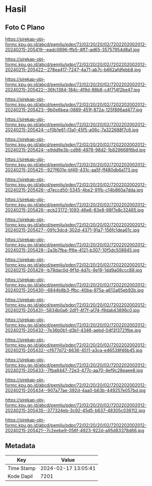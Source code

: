 # Hasil

## Foto C Plano

https://sirekap-obj-formc.kpu.go.id/abcd/pemilu/pdpr/72/02/20/20/02/7202202002012-20240215-205419--eadc0896-ffb5-4ff7-ad65-35757954d8a1.jpg

https://sirekap-obj-formc.kpu.go.id/abcd/pemilu/pdpr/72/02/20/20/02/7202202002012-20240215-205422--278ea417-7247-4a71-ab7c-b662afdfebb8.jpg

https://sirekap-obj-formc.kpu.go.id/abcd/pemilu/pdpr/72/02/20/20/02/7202202002012-20240215-205422--36fc1384-184c-4f9d-88b8-c4f714f2be47.jpg

https://sirekap-obj-formc.kpu.go.id/abcd/pemilu/pdpr/72/02/20/20/02/7202202002012-20240215-205423--9b0e6bea-0889-451f-872a-125f896ad477.jpg

https://sirekap-obj-formc.kpu.go.id/abcd/pemilu/pdpr/72/02/20/20/02/7202202002012-20240215-205424--cf0b1e61-f3a1-45f5-a06c-7a322688f7c6.jpg

https://sirekap-obj-formc.kpu.go.id/abcd/pemilu/pdpr/72/02/20/20/02/7202202002012-20240215-205424--e9dd9e3b-cd98-4978-98d2-1b829668f6bd.jpg

https://sirekap-obj-formc.kpu.go.id/abcd/pemilu/pdpr/72/02/20/20/02/7202202002012-20240215-205425--927f601e-bf49-431c-aa5f-ff480db6a173.jpg

https://sirekap-obj-formc.kpu.go.id/abcd/pemilu/pdpr/72/02/20/20/02/7202202002012-20240215-205426--d7eccd50-5345-4be2-91fb-c14b860a7dda.jpg

https://sirekap-obj-formc.kpu.go.id/abcd/pemilu/pdpr/72/02/20/20/02/7202202002012-20240215-205426--ecb23172-1093-46e6-83e8-98f7e8c32485.jpg

https://sirekap-obj-formc.kpu.go.id/abcd/pemilu/pdpr/72/02/20/20/02/7202202002012-20240215-205427--091c3dcd-302d-4371-91a7-156fc1dea61c.jpg

https://sirekap-obj-formc.kpu.go.id/abcd/pemilu/pdpr/72/02/20/20/02/7202202002012-20240215-205428--2a3b7fba-ff6e-4121-b307-10f5dc508845.jpg

https://sirekap-obj-formc.kpu.go.id/abcd/pemilu/pdpr/72/02/20/20/02/7202202002012-20240215-205429--b78dac0d-9f1d-4d7c-9e19-1dd9a08ccc88.jpg

https://sirekap-obj-formc.kpu.go.id/abcd/pemilu/pdpr/72/02/20/20/02/7202202002012-20240215-205430--6844b8b3-ffbc-40ba-975a-a612a65eb92b.jpg

https://sirekap-obj-formc.kpu.go.id/abcd/pemilu/pdpr/72/02/20/20/02/7202202002012-20240215-205431--5834b0a6-2df1-4f7f-a174-f9dab43896c0.jpg

https://sirekap-obj-formc.kpu.go.id/abcd/pemilu/pdpr/72/02/20/20/02/7202202002012-20240215-205432--7e36b0b1-d3b1-4346-aebd-04f3f3721fbe.jpg

https://sirekap-obj-formc.kpu.go.id/abcd/pemilu/pdpr/72/02/20/20/02/7202202002012-20240215-205432--cf677d72-6636-4511-a3ca-e46538f46b45.jpg

https://sirekap-obj-formc.kpu.go.id/abcd/pemilu/pdpr/72/02/20/20/02/7202202002012-20240215-205433--7fba8447-72e3-477c-aa70-4ef9c28eaee8.jpg

https://sirekap-obj-formc.kpu.go.id/abcd/pemilu/pdpr/72/02/20/20/02/7202202002012-20240215-205434--907a77ae-392d-4aa0-b63b-449257e057bd.jpg

https://sirekap-obj-formc.kpu.go.id/abcd/pemilu/pdpr/72/02/20/20/02/7202202002012-20240215-205435--377324eb-3c92-45d5-b637-48305c036112.jpg

https://sirekap-obj-formc.kpu.go.id/abcd/pemilu/pdpr/72/02/20/20/02/7202202002012-20240215-205421--7c2eebe9-056f-4923-922d-a95d83378d66.jpg


## Metadata

| Key        | Value               |
| ---------- | ------------------- |
| Time Stamp | 2024-02-17 13:05:41 |
| Kode Dapil | 7201                |




